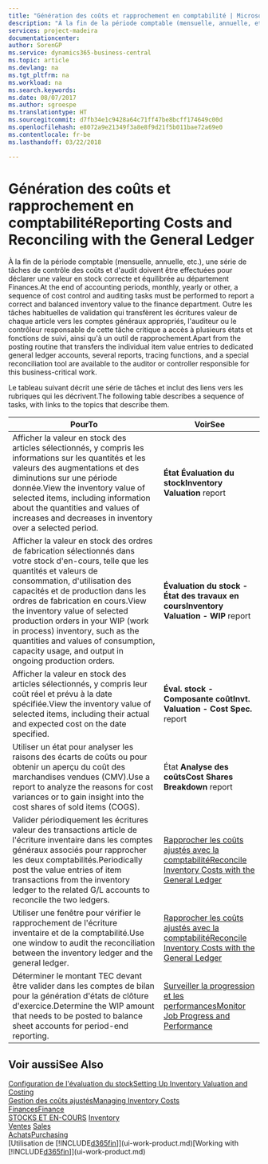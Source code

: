 ```yaml
---
title: "Génération des coûts et rapprochement en comptabilité | Microsoft Docs"
description: "À la fin de la période comptable (mensuelle, annuelle, etc.), une série de tâches de contrôle des coûts et d'audit doivent être effectuées pour déclarer une valeur en stock correcte et équilibrée au département Finances. Outre les tâches habituelles de validation qui transfèrent les écritures valeur de chaque article vers les comptes généraux appropriés, l'auditeur ou le contrôleur responsable de cette tâche critique a accès à plusieurs états et fonctions de suivi, ainsi qu'à un outil de rapprochement."
services: project-madeira
documentationcenter: 
author: SorenGP
ms.service: dynamics365-business-central
ms.topic: article
ms.devlang: na
ms.tgt_pltfrm: na
ms.workload: na
ms.search.keywords: 
ms.date: 08/07/2017
ms.author: sgroespe
ms.translationtype: HT
ms.sourcegitcommit: d7fb34e1c9428a64c71ff47be8bcff174649c00d
ms.openlocfilehash: e8072a9e21349f3a8e8f9d21f5b011bae72a69e0
ms.contentlocale: fr-be
ms.lasthandoff: 03/22/2018

---
```

# <a name="reporting-costs-and-reconciling-with-the-general-ledger"></a><span data-ttu-id="8b4d4-104">Génération des coûts et rapprochement en comptabilité</span><span class="sxs-lookup"><span data-stu-id="8b4d4-104">Reporting Costs and Reconciling with the General Ledger</span></span>
<span data-ttu-id="8b4d4-105">À la fin de la période comptable (mensuelle, annuelle, etc.), une série de tâches de contrôle des coûts et d'audit doivent être effectuées pour déclarer une valeur en stock correcte et équilibrée au département Finances.</span><span class="sxs-lookup"><span data-stu-id="8b4d4-105">At the end of accounting periods, monthly, yearly or other, a sequence of cost control and auditing tasks must be performed to report a correct and balanced inventory value to the finance department.</span></span> <span data-ttu-id="8b4d4-106">Outre les tâches habituelles de validation qui transfèrent les écritures valeur de chaque article vers les comptes généraux appropriés, l'auditeur ou le contrôleur responsable de cette tâche critique a accès à plusieurs états et fonctions de suivi, ainsi qu'à un outil de rapprochement.</span><span class="sxs-lookup"><span data-stu-id="8b4d4-106">Apart from the posting routine that transfers the individual item value entries to dedicated general ledger accounts, several reports, tracing functions, and a special reconciliation tool are available to the auditor or controller responsible for this business-critical work.</span></span>  

 <span data-ttu-id="8b4d4-107">Le tableau suivant décrit une série de tâches et inclut des liens vers les rubriques qui les décrivent.</span><span class="sxs-lookup"><span data-stu-id="8b4d4-107">The following table describes a sequence of tasks, with links to the topics that describe them.</span></span>   

|<span data-ttu-id="8b4d4-108">**Pour**</span><span class="sxs-lookup"><span data-stu-id="8b4d4-108">**To**</span></span>|<span data-ttu-id="8b4d4-109">**Voir**</span><span class="sxs-lookup"><span data-stu-id="8b4d4-109">**See**</span></span>|  
|------------|-------------|  
|<span data-ttu-id="8b4d4-110">Afficher la valeur en stock des articles sélectionnés, y compris les informations sur les quantités et les valeurs des augmentations et des diminutions sur une période donnée.</span><span class="sxs-lookup"><span data-stu-id="8b4d4-110">View the inventory value of selected items, including information about the quantities and values of increases and decreases in inventory over a selected period.</span></span>|<span data-ttu-id="8b4d4-111">**État Évaluation du stock**</span><span class="sxs-lookup"><span data-stu-id="8b4d4-111">**Inventory Valuation** report</span></span>|  
|<span data-ttu-id="8b4d4-112">Afficher la valeur en stock des ordres de fabrication sélectionnés dans votre stock d'en-cours, telle que les quantités et valeurs de consommation, d'utilisation des capacités et de production dans les ordres de fabrication en cours.</span><span class="sxs-lookup"><span data-stu-id="8b4d4-112">View the inventory value of selected production orders in your WIP (work in process) inventory, such as the quantities and values of consumption, capacity usage, and output in ongoing production orders.</span></span>|<span data-ttu-id="8b4d4-113">**Évaluation du stock - État des travaux en cours**</span><span class="sxs-lookup"><span data-stu-id="8b4d4-113">**Inventory Valuation - WIP** report</span></span>|  
|<span data-ttu-id="8b4d4-114">Afficher la valeur en stock des articles sélectionnés, y compris leur coût réel et prévu à la date spécifiée.</span><span class="sxs-lookup"><span data-stu-id="8b4d4-114">View the inventory value of selected items, including their actual and expected cost on the date specified.</span></span>|<span data-ttu-id="8b4d4-115">**Éval. stock - Composante coût**</span><span class="sxs-lookup"><span data-stu-id="8b4d4-115">**Invt. Valuation - Cost Spec.** report</span></span>|  
|<span data-ttu-id="8b4d4-116">Utiliser un état pour analyser les raisons des écarts de coûts ou pour obtenir un aperçu du coût des marchandises vendues (CMV).</span><span class="sxs-lookup"><span data-stu-id="8b4d4-116">Use a report to analyze the reasons for cost variances or to gain insight into the cost shares of sold items (COGS).</span></span>|<span data-ttu-id="8b4d4-117">État **Analyse des coûts**</span><span class="sxs-lookup"><span data-stu-id="8b4d4-117">**Cost Shares Breakdown** report</span></span>|  
|<span data-ttu-id="8b4d4-118">Valider périodiquement les écritures valeur des transactions article de l'écriture inventaire dans les comptes généraux associés pour rapprocher les deux comptabilités.</span><span class="sxs-lookup"><span data-stu-id="8b4d4-118">Periodically post the value entries of item transactions from the inventory ledger to the related G/L accounts to reconcile the two ledgers.</span></span>|[<span data-ttu-id="8b4d4-119">Rapprocher les coûts ajustés avec la comptabilité</span><span class="sxs-lookup"><span data-stu-id="8b4d4-119">Reconcile Inventory Costs with the General Ledger</span></span>](finance-how-to-post-inventory-costs-to-the-general-ledger.md)|  
|<span data-ttu-id="8b4d4-120">Utiliser une fenêtre pour vérifier le rapprochement de l'écriture inventaire et de la comptabilité.</span><span class="sxs-lookup"><span data-stu-id="8b4d4-120">Use one window to audit the reconciliation between the inventory ledger and the general ledger.</span></span>|[<span data-ttu-id="8b4d4-121">Rapprocher les coûts ajustés avec la comptabilité</span><span class="sxs-lookup"><span data-stu-id="8b4d4-121">Reconcile Inventory Costs with the General Ledger</span></span>](finance-how-to-post-inventory-costs-to-the-general-ledger.md)|  
|<span data-ttu-id="8b4d4-122">Déterminer le montant TEC devant être valider dans les comptes de bilan pour la génération d'états de clôture d'exercice.</span><span class="sxs-lookup"><span data-stu-id="8b4d4-122">Determine the WIP amount that needs to be posted to balance sheet accounts for period-end reporting.</span></span>|[<span data-ttu-id="8b4d4-123">Surveiller la progression et les performances</span><span class="sxs-lookup"><span data-stu-id="8b4d4-123">Monitor Job Progress and Performance</span></span>](projects-how-monitor-progress-performance.md)|

## <a name="see-also"></a><span data-ttu-id="8b4d4-124">Voir aussi</span><span class="sxs-lookup"><span data-stu-id="8b4d4-124">See Also</span></span>  
[<span data-ttu-id="8b4d4-125">Configuration de l'évaluation du stock</span><span class="sxs-lookup"><span data-stu-id="8b4d4-125">Setting Up Inventory Valuation and Costing</span></span>](finance-set-up-inventory-valuation-and-costing.md)  
[<span data-ttu-id="8b4d4-126">Gestion des coûts ajustés</span><span class="sxs-lookup"><span data-stu-id="8b4d4-126">Managing Inventory Costs</span></span>](finance-manage-inventory-costs.md)  
[<span data-ttu-id="8b4d4-127">Finances</span><span class="sxs-lookup"><span data-stu-id="8b4d4-127">Finance</span></span>](finance.md)  
<span data-ttu-id="8b4d4-128">[STOCKS ET EN-COURS](inventory-manage-inventory.md) </span><span class="sxs-lookup"><span data-stu-id="8b4d4-128">[Inventory](inventory-manage-inventory.md) </span></span>  
<span data-ttu-id="8b4d4-129">[Ventes](sales-manage-sales.md) </span><span class="sxs-lookup"><span data-stu-id="8b4d4-129">[Sales](sales-manage-sales.md) </span></span>  
[<span data-ttu-id="8b4d4-130">Achats</span><span class="sxs-lookup"><span data-stu-id="8b4d4-130">Purchasing</span></span>](purchasing-manage-purchasing.md)  
<span data-ttu-id="8b4d4-131">[Utilisation de [!INCLUDE[d365fin](includes/d365fin_md.md)]](ui-work-product.md)</span><span class="sxs-lookup"><span data-stu-id="8b4d4-131">[Working with [!INCLUDE[d365fin](includes/d365fin_md.md)]](ui-work-product.md)</span></span>


